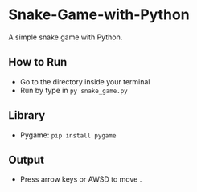 # Snake-Game-with-Python
A simple snake game with Python.

## How to Run
* Go to the directory inside your terminal
* Run by type in ```py snake_game.py```

## Library
* Pygame: ```pip install pygame```

## Output 
* Press arrow keys or AWSD to move .

